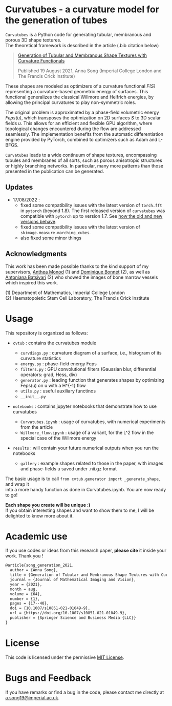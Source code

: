 # Curvatubes - a curvature model for the generation of tubes

``Curvatubes`` is a Python code for generating tubular, membranous and porous 3D shape textures.\
The theoretical framework is described in the article (.bib citation below)
> [Generation of Tubular and Membranous Shape Textures with Curvature Functionals](http://10.28.35.11:8090/lab?token=24c64737bb0ba185416b19dd32fa10b4d4aa59fdbb6c4d0e)
> 
> Published 19 August 2021, Anna Song (Imperial College London and The Francis Crick Institute)

These shapes are modeled as optimizers of a curvature functional *F(S)* representing
a curvature-based geometric energy of surfaces. This functional generalizes the
classical Willmore and Helfrich energies, by allowing the principal curvatures
to play non-symmetric roles.

The original problem is approximated by a phase-field volumetric energy *Feps(u)*, which transposes the optimization on 2D surfaces *S* to 3D scalar fields *u*. This allows for an efficient and
flexible GPU algorithm, where topological changes encountered during the flow
are addressed seamlessly. The implementation benefits from the automatic differentiation
engine provided by PyTorch, combined to optimizers such as Adam and L-BFGS.

``Curvatubes`` leads to a wide continuum of shape textures, encompassing tubules and 
membranes of all sorts, such as porous anisotropic structures or highly branching networks. In particular, many more patterns than those presented in the publication can be generated.

## Updates

- 17/08/2022 : 
    - fixed some compatibility issues with the latest version of `torch.fft` in `pytorch` (beyond 1.8). The first released version of `curvatubes` was compatible with `pytorch` up to version 1.7. See [how the old and new versions behave](https://github.com/pytorch/pytorch/wiki/The-torch.fft-module-in-PyTorch-1.7).
    - fixed some compatibility issues with the latest version of `skimage.measure.marching_cubes`.
    - also fixed some minor things

## Acknowledgments

This work has been made possible thanks to the kind support of my supervisors,
[Anthea Monod](https://sites.google.com/view/antheamonod/home) (1) and [Dominique Bonnet](https://www.crick.ac.uk/research/find-a-researcher/dominique-bonnet) (2), as well as [Antoniana Batsivari](https://www.researchgate.net/profile/Antoniana-Batsivari) (2) who showed the images of bone marrow vessels which inspired this work.

(1) Department of Mathematics, Imperial College London \
(2) Haematopoietic Stem Cell Laboratory, The Francis Crick Institute

# Usage

This repository is organized as follows:

- `cvtub` : contains the curvatubes module
    - `curvdiags.py` : curvature diagram of a surface, i.e., histogram of its curvature statistics
    - `energy.py` : phase-field energy Feps
    - `filters.py` : GPU convolutional filters (Gaussian blur, differential operators: grad, Hess, div)
    - `generator.py` : leading function that generates shapes by optimizing Feps(u) on u with a H^{-1} flow
    - `utils.py` : useful auxiliary functinos
    - `__init__.py`
    
    
- `notebooks` : contains jupyter notebooks that demonstrate how to use curvatubes
    - `Curvatubes.ipynb` : usage of curvatubes, with numerical experiments from the article
    - `Willmore_flow.ipynb` : usage of a variant, for the L^2 flow in the special case of the Willmore energy
    
    
- `results` : will contain your future numerical outputs when you run the notebooks
    - `gallery` : example shapes related to those in the paper, with images and phase-fields u saved under .nii.gz format

The basic usage is to call ```from cvtub.generator import _generate_shape```, and wrap it\
into a more handy function as done in Curvatubes.ipynb. You are now ready to go!

**Each shape you create will be unique :)** \
If you obtain interesting shapes and want to show them to me, I will be delighted to know more about it.

# Academic use

If you use codes or ideas from this research paper, **please cite** it inside your work. Thank you !


```tex
@article{song_generation_2021,
  author = {Anna Song},
  title = {Generation of Tubular and Membranous Shape Textures with Curvature Functionals},
  journal = {Journal of Mathematical Imaging and Vision},
  year = {2021},
  month = aug,
  volume = {64},
  number = {1},
  pages = {17--40},
  doi = {10.1007/s10851-021-01049-9},
  url = {https://doi.org/10.1007/s10851-021-01049-9},
  publisher = {Springer Science and Business Media {LLC}}
}
```

# License

This code is licensed under the permissive [MIT License](https://en.wikipedia.org/wiki/MIT_License).

# Bugs and Feedback

If you have remarks or find a bug in the code, please contact me directly at a.song19@imperial.ac.uk.
